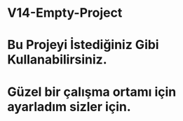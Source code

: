 # V14-Empty-Project

# Bu Projeyi İstediğiniz Gibi Kullanabilirsiniz.
# Güzel bir çalışma ortamı için ayarladım sizler için.
